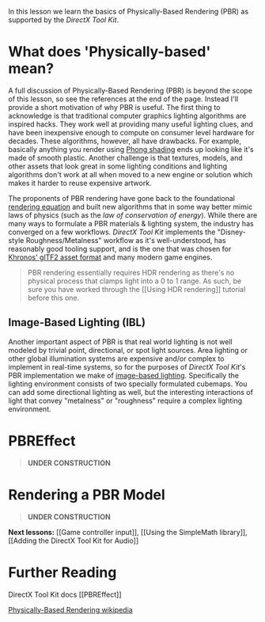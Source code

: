 In this lesson we learn the basics of Physically-Based Rendering (PBR) as supported by the *DirectX Tool Kit*.

# What does 'Physically-based' mean?

A full discussion of Physically-Based Rendering (PBR) is beyond the scope of this lesson, so see the references at the end of the page. Instead I'll provide a short motivation of why PBR is useful. The first thing to acknowledge is that traditional computer graphics lighting algorithms are inspired hacks. They work well at providing many useful lighting clues, and have been inexpensive enough to compute on consumer level hardware for decades. These algorithms, however, all have drawbacks. For example, basically anything you render using [Phong shading](https://en.wikipedia.org/wiki/Phong_shading) ends up looking like it's made of smooth plastic. Another challenge is that textures, models, and other assets that look great in some lighting conditions and lighting algorithms don't work at all when moved to a new engine or solution which makes it harder to reuse expensive artwork.

The proponents of PBR rendering have gone back to the foundational [rendering equation](https://en.wikipedia.org/wiki/Rendering_equation) and built new algorithms that in some way better mimic laws of physics (such as the *law of conservation of energy*). While there are many ways to formulate a PBR materials & lighting system, the industry has converged on a few workflows. *DirectX Tool Kit* implements the "Disney-style Roughness/Metalness" workflow as it's well-understood, has reasonably good tooling support, and is the one that was chosen for [Khronos' glTF2 asset format](https://www.khronos.org/gltf/) and many modern game engines.

> PBR rendering essentially requires HDR rendering as there's no physical process that clamps light into a 0 to 1 range. As such, be sure you have worked through the [[Using HDR rendering]] tutorial before this one.

## Image-Based Lighting (IBL)

Another important aspect of PBR is that real world lighting is not well modeled by trivial point, directional, or spot light sources. Area lighting or other global illumination systems are expensive and/or complex to implement in real-time systems, so for the purposes of *DirectX Tool Kit*'s PBR implementation we make of [image-based lighting](https://en.wikipedia.org/wiki/Image-based_lighting). Specifically the lighting environment consists of two specially formulated cubemaps. You can add some directional lighting as well, but the interesting interactions of light that convey "metalness" or "roughness" require a complex lighting environment.

# PBREffect

> **UNDER CONSTRUCTION**

# Rendering a PBR Model

> **UNDER CONSTRUCTION**

**Next lessons:** [[Game controller input]], [[Using the SimpleMath library]], [[Adding the DirectX Tool Kit for Audio]]

# Further Reading

DirectX Tool Kit docs [[PBREffect]]

[Physically-Based Rendering wikipedia](https://en.wikipedia.org/wiki/Physically_based_rendering)


